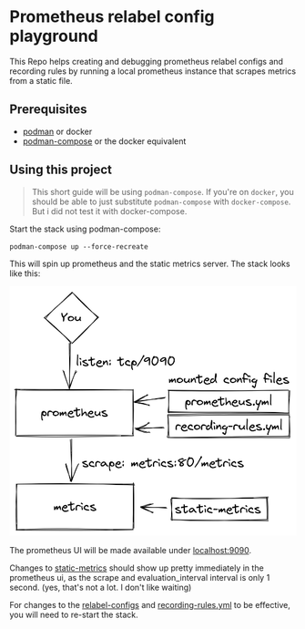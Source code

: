 # Prometheus relabel config playground

This Repo helps creating and debugging prometheus relabel configs and recording
rules by running a local prometheus instance that scrapes metrics from a static
file.

## Prerequisites

* [podman](https://podman.io/) or docker
* [podman-compose](https://github.com/containers/podman-compose) or the docker equivalent

## Using this project

> This short guide will be using `podman-compose`. If you're on `docker`, you should be able to just substitute `podman-compose` with `docker-compose`. But i did not test it with docker-compose.

Start the stack using podman-compose:

```
podman-compose up --force-recreate
```

This will spin up prometheus and the static metrics server. The stack looks like this:

![stack overview](./docs/overview.png)

The prometheus UI will be made available under [localhost:9090](http://localhost:9090).

Changes to [static-metrics](./static-metrics) should show up pretty immediately in the prometheus ui, as the scrape and evaluation_interval interval is only 1 second. (yes, that's not a lot. I don't like waiting)

For changes to the [relabel-configs](./prometheus.yml#L32) and [recording-rules.yml](./recording-rules.yml) to be effective, you will need to re-start the stack.

